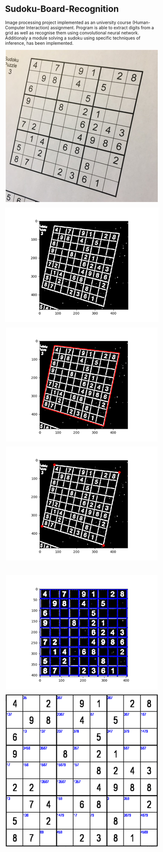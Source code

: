 # Sudoku-Board-Recognition

Image processing project implemented as an university course (Human-Computer Interaction) assignment.
Program is able to extract digits from a grid as well as recognise them using convolutional neural network.
Additionaly a module solving a sudoku using specific techniques of inference, has been implemented.

<p align="center">
  <img width="500" src="https://github.com/jfraszczak/Sudoku-Board-Recognition/blob/master/Images/sudoku9.jpg">
</p>
<p align="center">
  <img width="800" src="https://github.com/jfraszczak/Sudoku-Board-Recognition/blob/master/Images/Figure_1.png">
</p>
<p align="center">
  <img width="500" src="https://github.com/jfraszczak/Sudoku-Board-Recognition/blob/master/Images/Figure_2.png">
</p>
<p align="center">
  <img width="500" src="https://github.com/jfraszczak/Sudoku-Board-Recognition/blob/master/Images/Figure_3.png">
</p>
<p align="center">
  <img width="https://github.com/jfraszczak/Sudoku-Board-Recognition/blob/master/Images/Figure_4.png">
</p>
<p align="center">
  <img width="500" src="https://github.com/jfraszczak/Sudoku-Board-Recognition/blob/master/Images/Figure_5.png">
</p>
<p align="center">
  <img width="500" src="https://github.com/jfraszczak/Sudoku-Board-Recognition/blob/master/Images/Przechwytywanie.PNG">
</p>
